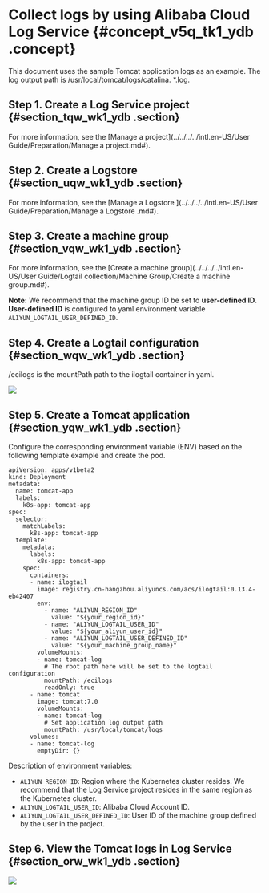 # Collect logs by using Alibaba Cloud Log Service {#concept_v5q_tk1_ydb .concept}

This document uses the sample Tomcat application logs as an example. The log output path is /usr/local/tomcat/logs/catalina. \*.log.

## Step 1. Create a Log Service project {#section_tqw_wk1_ydb .section}

For more information, see the [Manage a project](../../../../intl.en-US/User Guide/Preparation/Manage a project.md#).

## Step 2. Create a Logstore {#section_uqw_wk1_ydb .section}

For more information, see the [Manage a Logstore ](../../../../intl.en-US/User Guide/Preparation/Manage a Logstore .md#).

## Step 3. Create a machine group {#section_vqw_wk1_ydb .section}

For more information, see the [Create a machine group](../../../../intl.en-US/User Guide/Logtail collection/Machine Group/Create a machine group.md#).

**Note:** We recommend that the machine group ID be set to **user-defined ID**. **User-defined ID** is configured to yaml environment variable `ALIYUN_LOGTAIL_USER_DEFINED_ID`.

## Step 4. Create a Logtail configuration {#section_wqw_wk1_ydb .section}

/ecilogs is the mountPath path to the ilogtail container in yaml.

![](http://static-aliyun-doc.oss-cn-hangzhou.aliyuncs.com/assets/img/6978/15341459545683_en-US.png)

## Step 5. Create a Tomcat application {#section_yqw_wk1_ydb .section}

Configure the corresponding environment variable \(ENV\) based on the following template example and create the pod.

```
apiVersion: apps/v1beta2
kind: Deployment
metadata:
  name: tomcat-app
  labels:
    k8s-app: tomcat-app
spec:
  selector:
    matchLabels:
      k8s-app: tomcat-app
  template:
    metadata:
      labels:
        k8s-app: tomcat-app
    spec:
      containers:
      - name: ilogtail
        image: registry.cn-hangzhou.aliyuncs.com/acs/ilogtail:0.13.4-eb42407
        env:
          - name: "ALIYUN_REGION_ID"
            value: "${your_region_id}"
          - name: "ALIYUN_LOGTAIL_USER_ID"
            value: "${your_aliyun_user_id}"
          - name: "ALIYUN_LOGTAIL_USER_DEFINED_ID"
            value: "${your_machine_group_name}"
        volumeMounts:
        - name: tomcat-log
          # The root path here will be set to the logtail configuration
          mountPath: /ecilogs
          readOnly: true
      - name: tomcat
        image: tomcat:7.0
        volumeMounts:
        - name: tomcat-log
          # Set application log output path 
          mountPath: /usr/local/tomcat/logs
      volumes:
      - name: tomcat-log
        emptyDir: {}
```

Description of environment variables:

-   `ALIYUN_REGION_ID`: Region where the Kubernetes cluster resides. We recommend that the Log Service project resides in the same region as the Kubernetes cluster.
-   `ALIYUN_LOGTAIL_USER_ID`: Alibaba Cloud Account ID.
-   `ALIYUN_LOGTAIL_USER_DEFINED_ID`: User ID of the machine group defined by the user in the project.

## Step 6. View the Tomcat logs in Log Service {#section_orw_wk1_ydb .section}

![](http://static-aliyun-doc.oss-cn-hangzhou.aliyuncs.com/assets/img/6978/15341459545684_en-US.png)

